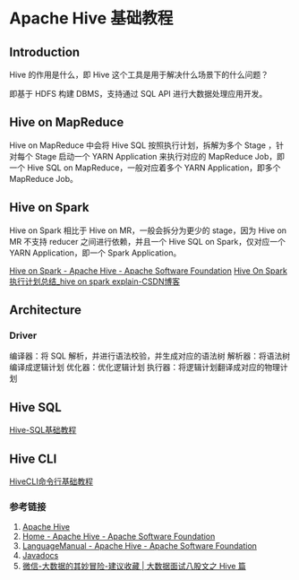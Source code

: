 # Apache Hive 基础教程

## Introduction

Hive 的作用是什么，即 Hive 这个工具是用于解决什么场景下的什么问题？

即基于 HDFS 构建 DBMS，支持通过 SQL API 进行大数据处理应用开发。

## Hive on MapReduce

Hive on MapReduce 中会将 Hive SQL 按照执行计划，拆解为多个 Stage ，针对每个 Stage 启动一个 YARN Application 来执行对应的 MapReduce Job，即一个 Hive SQL on MapReduce，一般对应着多个 YARN Application，即多个 MapReduce Job。

## Hive on Spark

Hive on Spark 相比于 Hive on MR，一般会拆分为更少的 stage，因为 Hive on MR 不支持 reducer 之间进行依赖，并且一个 Hive SQL on Spark，仅对应一个 YARN Application，即一个 Spark Application。

[Hive on Spark - Apache Hive - Apache Software Foundation](https://cwiki.apache.org/confluence/display/Hive/Hive+on+Spark)
[Hive On Spark执行计划总结\_hive on spark explain-CSDN博客](https://blog.csdn.net/jiangshouzhuang/article/details/52052398)

## Architecture

### Driver

编译器：将 SQL 解析，并进行语法校验，并生成对应的语法树
解析器：将语法树编译成逻辑计划
优化器：优化逻辑计划
执行器：将逻辑计划翻译成对应的物理计划

## Hive SQL

[Hive-SQL基础教程](work/component/Big-Data/Apache-Hive/development/Hive-SQL基础教程.md)

## Hive CLI

[HiveCLI命令行基础教程](work/component/Big-Data/Apache-Hive/CLI/HiveCLI命令行基础教程.md)

### 参考链接
1. [Apache Hive](https://hive.apache.org/)
2. [Home - Apache Hive - Apache Software Foundation](https://cwiki.apache.org/confluence/display/Hive/)
3. [LanguageManual - Apache Hive - Apache Software Foundation](https://cwiki.apache.org/confluence/display/Hive/LanguageManual)
4. [Javadocs](https://hive.apache.org/docs/javadocs/)
5. [微信-大数据的其妙冒险-建议收藏 | 大数据面试八股文之 Hive 篇](https://mp.weixin.qq.com/s/1IxDbMs1dSY0zMVveYDxRQ)